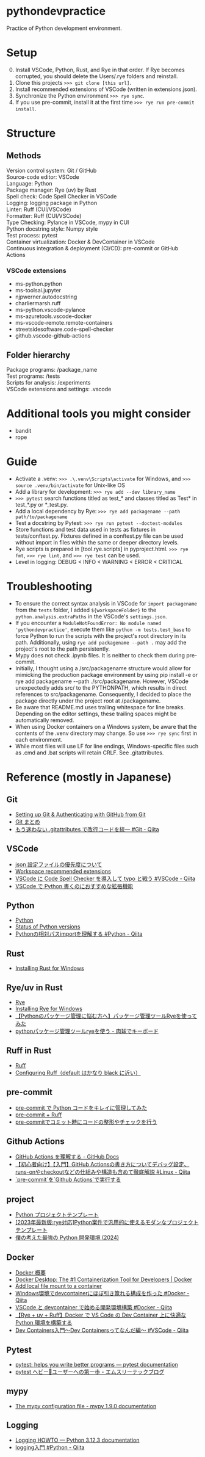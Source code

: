 # pythondevpractice

Practice of Python development environment.

# Setup
0. Install VSCode, Python, Rust, and Rye in that order. If Rye becomes corrupted, you should delete the Users/.rye folders and reinstall.
1. Clone this projects ```>>> git clone [this url]```.
2. Install recommended extensions of VSCode (written in extensions.json).
3. Synchronize the Python environment ```>>> rye sync```.
4. If you use pre-commit, install it at the first time ```>>> rye run pre-commit install```.

# Structure
## Methods
Version control system: Git / GitHub  
Source-code editor: VSCode  
Language: Python  
Package manager: Rye (uv) by Rust  
Spell check: Code Spell Checker in VSCode  
Logging: logging package in Python  
Linter: Ruff  (CUI/VSCode)  
Formatter: Ruff  (CUI/VSCode)  
Type Checking: Pylance in VSCode, mypy in CUI    
Python docstring style: Numpy style  
Test process: pytest  
Container virtualization: Docker & DevContainer in VSCode  
Continuous integration & deployment (CI/CD): pre-commit or GitHub Actions

### VSCode extensions
- ms-python.python
- ms-toolsai.jupyter  
- njpwerner.autodocstring  
- charliermarsh.ruff  
- ms-python.vscode-pylance  
- ms-azuretools.vscode-docker  
- ms-vscode-remote.remote-containers  
- streetsidesoftware.code-spell-checker  
- github.vscode-github-actions  

## Folder hierarchy
Package programs: /package_name  
Test programs: /tests  
Scripts for analysis: /experiments  
VSCode extensions and settings: .vscode

# Additional tools you might consider
- bandit  
- rope  

# Guide
- Activate a .venv: ```>>> .\.venv\Scripts\activate``` for Windows, and ```>>> source .venv/bin/activate``` for Unix-like OS 
- Add a library for development: ```>>> rye add --dev library_name```
- ```>>> pytest``` search functions titled as test\_\* and classes titled as Test* in test\_\*.py or \*\_test.py. 
- Add a local dependency by Rye: ```>>> rye add packagename --path path/to/packagename```
- Test a docstring by Pytest: ```>>> rye run pytest --doctest-modules```  
- Store functions and test data used in tests as fixtures in tests/conftest.py. Fixtures defined in a conftest.py file can be used without import in files within the same or deeper directory levels.  
- Rye scripts is prepared in [tool.rye.scripts] in pyproject.html. ```>>> rye fmt```, ```>>> rye lint```, and ```>>> rye test``` can be used.
- Level in logging: DEBUG < INFO < WARNING < ERROR < CRITICAL

# Troubleshooting
- To ensure the correct syntax analysis in VSCode for `import packagename` from the `tests` folder, I added `${workspaceFolder}` to the `python.analysis.extraPaths` in the VSCode's `settings.json`. 
- If you encounter a `ModuleNotFoundError: No module named 'pythondevpractice'`, execute them like `python -m tests.test_base` to force Python to run the scripts with the project's root directory in its path. Additionally, using `rye add packagename --path .` may add the project's root to the path persistently.  
- Mypy does not check .ipynb files. It is neither to check them during pre-commit.  
- Initially, I thought using a /src/packagename structure would allow for mimicking the production package environment by using pip install -e or rye add packagename --path ./src/packagename. However, VSCode unexpectedly adds src/ to the PYTHONPATH, which results in direct references to src/packagename. Consequently, I decided to place the package directly under the project root at /packagename.   
- Be aware that README.md uses trailing whitespace for line breaks. Depending on the editor settings, these trailing spaces might be automatically removed.  
- When using Docker containers on a Windows system, be aware that the contents of the .venv directory may change. So use ```>>> rye sync``` first in each environment.  
- While most files will use LF for line endings, Windows-specific files such as .cmd and .bat scripts will retain CRLF. See .gitattributes.


# Reference (mostly in Japanese)

## Git
- [Setting up Git & Authenticating with GitHub from Git](https://docs.github.com/en/get-started/getting-started-with-git/set-up-git)
- [Git まとめ](https://qiita.com/gold-kou/items/7f6a3b46e2781b0dd4a0)
- [もう迷わない \.gitattributes で改行コードを統一 \#Git \- Qiita](https://qiita.com/Yossy_Hal/items/6fe2d14cddd6e16796d7)


## VSCode
- [json 設定ファイルの優先度について](https://qiita.com/tabo_dev/items/df7e5b1b0d7c336af124)
- [Workspace recommended extensions](https://code.visualstudio.com/docs/editor/extension-marketplace#_workspace-recommended-extensions)
- [VSCode に Code Spell Checker を導入して typo と戦う \#VSCode \- Qiita](https://qiita.com/diescake/items/98c5a099e85775cd917d)  
- [VSCode で Python 書くのにおすすめな拡張機能](https://qiita.com/nanato12/items/ddf26487eb30714251c3)  

## Python
- [Python](https://www.python.org/)
- [Status of Python versions](https://devguide.python.org/versions/)
- [Pythonの相対パスimportを理解する \#Python \- Qiita](https://qiita.com/u943425f/items/bd94a30b52c9296e942d)

## Rust
- [Installing Rust for Windows](https://www.rust-lang.org/tools/install)

## Rye/uv in Rust
- [Rye](https://github.com/astral-sh/rye)
- [Installing Rye for Windows](https://rye-up.com/guide/installation/#installing-rye)
- [【Pythonのパッケージ管理に悩む方へ】パッケージ管理ツールRyeを使ってみた](https://dev.classmethod.jp/articles/get-start-rye-python/)
- [pythonパッケージ管理ツールryeを使う - 肉球でキーボード](https://nsakki55.hatenablog.com/entry/2023/05/29/013658)

## Ruff in Rust
- [Ruff](https://github.com/astral-sh/ruff)
- [Configuring Ruff（default はかなり black に近い）](https://docs.astral.sh/ruff/configuration/)

## pre-commit
- [pre-commit で Python コードをキレイに管理してみた](https://zenn.dev/fikastudio/articles/73c226000f9a0a)
- [pre-commit + Ruff](https://zenn.dev/nowa0402/articles/79aaeb8db5731c)
- [pre\-commitでコミット時にコードの整形やチェックを行う](https://zenn.dev/yiskw713/articles/3c3b4022f3e3f22d276d)

## Github Actions
- [GitHub Actions を理解する \- GitHub Docs](https://docs.github.com/ja/actions/learn-github-actions/understanding-github-actions)  
- [【初心者向け】【入門】GitHub Actionsの書き方についてデバッグ設定、runs\-onやcheckoutなどの仕組みや構造も含めて徹底解説 \#Linux \- Qiita](https://qiita.com/shun198/items/14cdba2d8e58ab96cf95)  
- [\`pre\-commit\`を\`Github Actions\`で実行する](https://zenn.dev/ikura1/articles/ea4031e5bacdb3023658)  

## project
- [Python プロジェクトテンプレート](https://zenn.dev/tk_resilie/articles/python_my_best_project)
- [\[2023年最新版:rye対応\]Python案件で汎用的に使えるモダンなプロジェクトテンプレート](https://zenn.dev/tk_resilie/articles/python_my_best_project)  
- [僕の考えた最強の Python 開発環境 \(2024\)](https://zenn.dev/koki_algebra/articles/cd3341bcba9272)  

## Docker
- [Docker 概要](https://qiita.com/etaroid/items/b1024c7d200a75b992fc)
- [Docker Desktop: The \#1 Containerization Tool for Developers \| Docker](https://www.docker.com/products/docker-desktop/)
- [Add local file mount to a container](https://code.visualstudio.com/remote/advancedcontainers/add-local-file-mount)
- [Windows環境でdevcontainerにほぼ引き篭れる構成を作った \#Docker \- Qiita](https://qiita.com/kitamin/items/1987c843b616500100bb)  
- [VSCode と devcontainer で始める開発環境構築 \#Docker \- Qiita](https://qiita.com/haruhikonyan/items/291e1e5413a827fc6d9a)  
- [【Rye \+ uv \+ Ruff】Docker で VS Code の Dev Container 上に快適な Python 環境を構築する](https://zenn.dev/dena/articles/rye_python_in_devcontainer)  
- [Dev Containers入門～Dev Containersってなんだ編～ \#VSCode \- Qiita](https://qiita.com/dagamun/items/e8e856f0ee6cf8a457e0)  

## Pytest
- [pytest: helps you write better programs — pytest documentation](https://docs.pytest.org/en/8.0.x/)
- [pytest ヘビー🐍ユーザーへの第一歩 \- エムスリーテックブログ](https://www.m3tech.blog/entry/pytest-summary)

## mypy
- [The mypy configuration file \- mypy 1\.9\.0 documentation](https://mypy.readthedocs.io/en/stable/config_file.html)

## Logging
- [Logging HOWTO — Python 3\.12\.3 documentation](https://docs.python.org/3/howto/logging.html)  
- [logging入門 \#Python \- Qiita](https://qiita.com/knknkn1162/items/87b1153c212b27bd52b4)  
